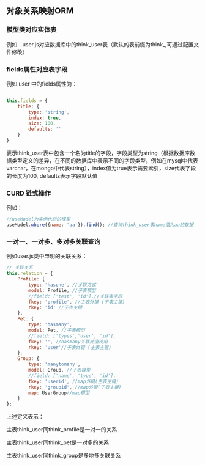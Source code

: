 ## 对象关系映射ORM



### 模型类对应实体表



例如：user.js对应数据库中的think\_user表（默认的表前缀为think\_,可通过配置文件修改）


### fields属性对应表字段

例如 user 中的fields属性为：

```js

this.fields = {
    title: {
        type: 'string',
        index: true,
        size: 100,
        defaults: ''
    }
}

```

表示think\_user表中包含一个名为title的字段，字段类型为string（根据数据库数据类型定义的差异，在不同的数据库中表示不同的字段类型，例如在mysql中代表varchar，在mongo中代表string），index值为true表示需要索引，size代表字段的长度为100, defaults表示字段默认值



### CURD 链式操作


例如：

```js
//useModel为实例化后的模型
useModel.where({name: 'aa'}).find(); //查询think_user表name值为aa的数据

```



### 一对一、一对多、多对多关联查询


例如user.js类中申明的关联关系：

```js
// 关联关系
this.relation = {
    Profile: {
        type: 'hasone', //关联方式
        model: Profile, //子表模型
        //field: ['test', 'id'],//关联表字段
        fkey: 'profile', //主表外键 (子表主键)
        rkey: 'id' //子表主键
    },
    Pet: {
        type: 'hasmany',
        model: Pet, //子表模型
        //field: ['types','user', 'id'],
        fkey: '', //hasmany关联此值没用
        rkey: 'user'//子表外键 (主表主键)
    },
    Group: {
        type: 'manytomany',
        model: Group, //子表模型
        //field: ['name', 'type', 'id'],
        fkey: 'userid', //map外键(主表主键)
        rkey: 'groupid', //map外键(子表主键)
        map: UserGroup//map模型
    }
};

```
上述定义表示：

主表think\_user同think\_profile是一对一的关系

主表think\_user同think\_pet是一对多的关系

主表think\_user同think\_group是多地多关联关系